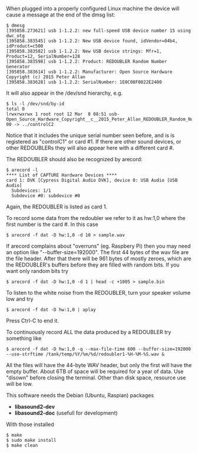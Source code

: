 When plugged into a properly configured Linux machine the device will cause
a message at the end of the dmsg list:
```
$ dmesg
[395858.273621] usb 1-1.2.2: new full-speed USB device number 15 using dwc_otg
[395858.383545] usb 1-1.2.2: New USB device found, idVendor=04b4, idProduct=c500
[395858.383582] usb 1-1.2.2: New USB device strings: Mfr=1, Product=12, SerialNumber=128
[395858.383598] usb 1-1.2.2: Product: REDOUBLER Random Number Generator
[395858.383614] usb 1-1.2.2: Manufacturer: Open Source Hardware Copyright (c) 2015 Peter Allan
[395858.383628] usb 1-1.2.2: SerialNumber: 1E0C08F0022E2400
```
It will also appear in the /dev/snd hierarchy, e.g.
```
$ ls -l /dev/snd/by-id
total 0
lrwxrwxrwx 1 root root 12 Mar  8 08:51 usb-Open_Source_Hardware_Copyright__c__2015_Peter_Allan_REDOUBLER_Random_Number_Generator_1E0C08F0022E2400-00 -> ../controlC2
```
Notice that it includes the unique serial number seen before, and is is
registered as "controlC1" or card #1. If there are other sound devices, or other
REDOUBLERs they will also appear here with a different card #.

The REDOUBLER should also be recognized by arecord:

	$ arecord -l
	**** List of CAPTURE Hardware Devices ****
	card 1: DVK [Cypress Digital Audio DVK], device 0: USB Audio [USB Audio]
	  Subdevices: 1/1
	  Subdevice #0: subdevice #0

Again, the REDOUBLER is listed as card 1.

To record some data from the redoubler we refer to it as hw:1,0 where the first
number is the card #. In this case

	$ arecord -f dat -D hw:1,0 -d 10 > sample.wav
	
If arecord complains about "overruns" (eg. Raspbery Pi) then you may need an
option like "--buffer-size=192000". The first 44 bytes of the wav file are the
file header. After that there will be 961 bytes of mostly zeroes, which are the
REDOUBLER's buffers before they are filled with random bits. If you want only
random bits try

	$ arecord -f dat -D hw:1,0 -d 1 | head -c +1005 > sample.bin

To listen to the white noise from the REDOUBLER, turn your speaker volume low
and try

	$ arecord -f dat -D hw:1,0 | aplay
	
Press Ctrl-C to end it.

To continuously record ALL the data produced by a REDOUBLER try something like

	$ arecord -f dat -D hw:1,0 -q --max-file-time 600 --buffer-size=192000 --use-strftime /tank/temp/%Y/%m/%d/redoubler1-%H-%M-%S.wav &

All the files will have the 44-byte WAV header, but only the first will have the
empty buffer. About 6TB of space will be required for a year of data. Use
"disown" before closing the terminal. Other than disk space, resource use will be
low.

This software needs the Debian (Ubuntu, Raspian) packages
* **libasound2-dev**
* **libasound2-doc** (usefull for development)

With those installed
```
$ make
$ sudo make install
$ make clean
```
